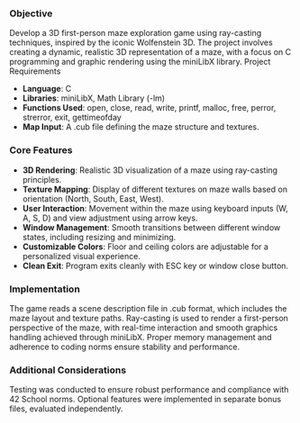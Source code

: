 ### Objective

Develop a 3D first-person maze exploration game using ray-casting techniques, inspired by the iconic Wolfenstein 3D. The project involves creating a dynamic, realistic 3D representation of a maze, with a focus on C programming and graphic rendering using the miniLibX library.
Project Requirements

- **Language**: C
- **Libraries**: miniLibX, Math Library (-lm)
- **Functions Used**: open, close, read, write, printf, malloc, free, perror, strerror, exit, gettimeofday
- **Map Input**: A .cub file defining the maze structure and textures.

### Core Features

- **3D Rendering**: Realistic 3D visualization of a maze using ray-casting principles.
- **Texture Mapping**: Display of different textures on maze walls based on orientation (North, South, East, West).
- **User Interaction**: Movement within the maze using keyboard inputs (W, A, S, D) and view adjustment using arrow keys.
- **Window Management**: Smooth transitions between different window states, including resizing and minimizing.
- **Customizable Colors**: Floor and ceiling colors are adjustable for a personalized visual experience.
- **Clean Exit**: Program exits cleanly with ESC key or window close button.

### Implementation

The game reads a scene description file in .cub format, which includes the maze layout and texture paths. Ray-casting is used to render a first-person perspective of the maze, with real-time interaction and smooth graphics handling achieved through miniLibX. Proper memory management and adherence to coding norms ensure stability and performance.

### Additional Considerations

Testing was conducted to ensure robust performance and compliance with 42 School norms. Optional features were implemented in separate bonus files, evaluated independently.
